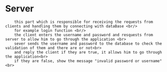 # Server
        this part which is responsible for receiving the requests from clients and handling them by connecting with dataBase <br/>
        for example login function <br/>
        the client enters the username and password and resquests from server to allow him to go through the application <br>
        sever sends the username and password to the database to check the validation of them and there are or not<br>
        and reply the client if they are true, it allows him to go through the application<br>
        if they are false, show the message "invalid password or username"<br>
